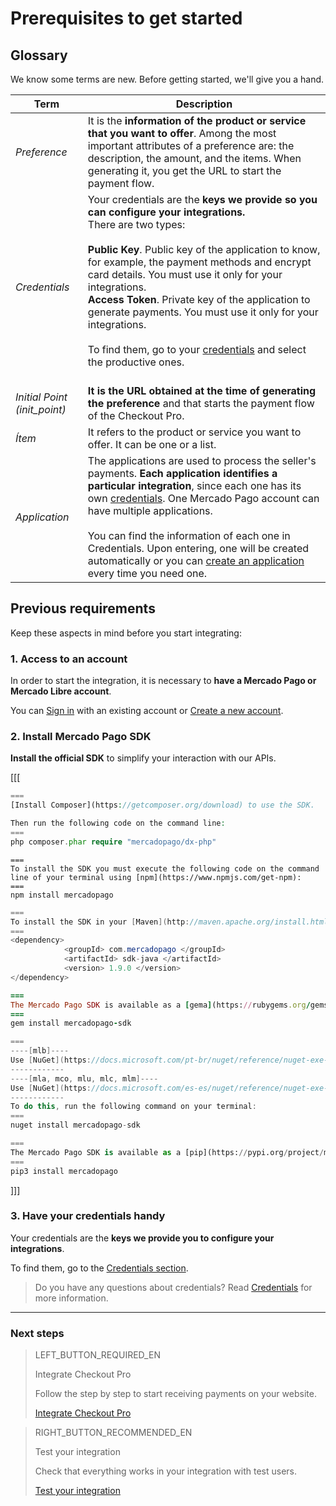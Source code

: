 # Prerequisites to get started


## Glossary

We know some terms are new. Before getting started, we'll give you a hand.

| Term | Description |
| --- | --- |
| _Preference_ | It is the **information of the product or service that you want to offer**. Among the most important attributes of a preference are: the description, the amount, and the items. When generating it, you get the URL to start the payment flow. |
| _Credentials_ | Your credentials are the **keys we provide so you can configure your integrations.**<br/>There are two types:<br/><br/>**Public Key**. Public key of the application to know, for example, the payment methods and encrypt card details. You must use it only for your integrations.<br/>**Access Token**. Private key of the application to generate payments. You must use it only for your integrations.<br/><br/>To find them, go to your [credentials]([FAKER][CREDENTIALS][URL]) and select the productive ones.<br/><br/> |
| _Initial Point (init_point)_ | **It is the URL obtained at the time of generating the preference** and that starts the payment flow of the Checkout Pro. |
| _Ítem_ | It refers to the product or service you want to offer. It can be one or a list. |
| _Application_ | The applications are used to process the seller's payments. **Each application identifies a particular integration**, since each one has its own [credentials]([FAKER][CREDENTIALS][URL]). One Mercado Pago account can have multiple applications.<br/><br/>You can find the information of each one in Credentials. Upon entering, one will be created automatically or you can [create an application](https://applications.mercadopago.com) every time you need one. |

## Previous requirements

Keep these aspects in mind before you start integrating:

### 1. Access to an account

In order to start the integration, it is necessary to **have a Mercado Pago or Mercado Libre account**.

You can [Sign in](https://www.mercadolibre.com/jms/[FAKER][GLOBALIZE][SITE_ID]/lgz/login?platform_id=mp&go=https://www.mercadopago[FAKER][URL][DOMAIN]/developers/en/guides/online-payments/checkout-pro/previous-requirements) with an existing account or [Create a new account](https://www.mercadopago[FAKER][URL][DOMAIN]).

### 2. Install Mercado Pago SDK
**Install the official SDK** to simplify your interaction with our APIs.

[[[
```php
===
[Install Composer](https://getcomposer.org/download) to use the SDK.

Then run the following code on the command line:
===
php composer.phar require "mercadopago/dx-php"
```
```node
===
To install the SDK you must execute the following code on the command line of your terminal using [npm](https://www.npmjs.com/get-npm):
===
npm install mercadopago
```
```java
===
To install the SDK in your [Maven](http://maven.apache.org/install.html) project, add the following dependency in your pom.xml file and then run ´maven install´.
===
<dependency>
            <groupId> com.mercadopago </groupId>
            <artifactId> sdk-java </artifactId>
            <version> 1.9.0 </version>
</dependency>
```
```ruby
===
The Mercado Pago SDK is available as a [gema](https://rubygems.org/gems/mercadopago-sdk), to install it you must execute the following code on the command line:
===
gem install mercadopago-sdk
```
```csharp
===
----[mlb]----
Use [NuGet](https://docs.microsoft.com/pt-br/nuget/reference/nuget-exe-cli-reference) to install the Mercado Pago SDK .NET.
------------
----[mla, mco, mlu, mlc, mlm]----
Use [NuGet](https://docs.microsoft.com/es-es/nuget/reference/nuget-exe-cli-reference) to install the Mercado Pago SDK .NET.
------------
To do this, run the following command on your terminal:
===
nuget install mercadopago-sdk
```
```python
===
The Mercado Pago SDK is available as a [pip](https://pypi.org/project/mercadopago/), to install it you must execute the following code on the command line:
===
pip3 install mercadopago
```
]]]

### 3. Have your credentials handy

Your credentials are the **keys we provide you to configure your integrations**.

To find them, go to the [Credentials section]([FAKER][CREDENTIALS][URL]).

> Do you have any questions about credentials? Read [Credentials](https://www.mercadopago[FAKER][URL][DOMAIN]/developers/en/guides/resources/credentials) for more information.

 ---

### Next steps

> LEFT_BUTTON_REQUIRED_EN
>
> Integrate Checkout Pro
>
> Follow the step by step to start receiving payments on your website.
>
> [Integrate Checkout Pro](https://www.mercadopago[FAKER][URL][DOMAIN]/developers/en/guides/online-payments/checkout-pro/integration)

> RIGHT_BUTTON_RECOMMENDED_EN
>
> Test your integration
>
> Check that everything works in your integration with test users.
>
> [Test your integration](https://www.mercadopago[FAKER][URL][DOMAIN]/developers/en/guides/online-payments/checkout-pro/test-integration)
